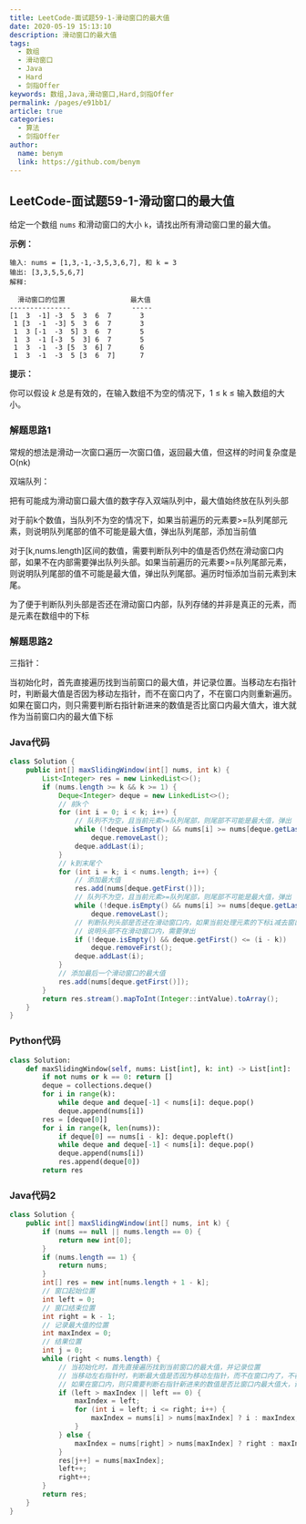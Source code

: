 ```yaml
---
title: LeetCode-面试题59-1-滑动窗口的最大值
date: 2020-05-19 15:13:10
description: 滑动窗口的最大值
tags: 
  - 数组
  - 滑动窗口
  - Java
  - Hard
  - 剑指Offer
keywords: 数组,Java,滑动窗口,Hard,剑指Offer
permalink: /pages/e91bb1/
article: true
categories: 
  - 算法
  - 剑指Offer
author: 
  name: benym
  link: https://github.com/benym
---
```


## LeetCode-面试题59-1-滑动窗口的最大值

给定一个数组 `nums` 和滑动窗口的大小 `k`，请找出所有滑动窗口里的最大值。

 <!--more-->

**示例：**

```
输入: nums = [1,3,-1,-3,5,3,6,7], 和 k = 3
输出: [3,3,5,5,6,7] 
解释: 

  滑动窗口的位置                最大值
---------------               -----
[1  3  -1] -3  5  3  6  7       3
 1 [3  -1  -3] 5  3  6  7       3
 1  3 [-1  -3  5] 3  6  7       5
 1  3  -1 [-3  5  3] 6  7       5
 1  3  -1  -3 [5  3  6] 7       6
 1  3  -1  -3  5 [3  6  7]      7
```

**提示：**

你可以假设 *k* 总是有效的，在输入数组不为空的情况下，1 ≤ k ≤ 输入数组的大小。

### 解题思路1

常规的想法是滑动一次窗口遍历一次窗口值，返回最大值，但这样的时间复杂度是O(nk)

双端队列：

把有可能成为滑动窗口最大值的数字存入双端队列中，最大值始终放在队列头部

对于前k个数值，当队列不为空的情况下，如果当前遍历的元素要>=队列尾部元素，则说明队列尾部的值不可能是最大值，弹出队列尾部，添加当前值

对于[k,nums.length]区间的数值，需要判断队列中的值是否仍然在滑动窗口内部，如果不在内部需要弹出队列头部。如果当前遍历的元素要>=队列尾部元素，则说明队列尾部的值不可能是最大值，弹出队列尾部。遍历时恒添加当前元素到末尾。

为了便于判断队列头部是否还在滑动窗口内部，队列存储的并非是真正的元素，而是元素在数组中的下标

### 解题思路2

三指针：

当初始化时，首先直接遍历找到当前窗口的最大值，并记录位置。当移动左右指针时，判断最大值是否因为移动左指针，而不在窗口内了，不在窗口内则重新遍历。如果在窗口内，则只需要判断右指针新进来的数值是否比窗口内最大值大，谁大就作为当前窗口内的最大值下标

### Java代码

```java
class Solution {
    public int[] maxSlidingWindow(int[] nums, int k) {
        List<Integer> res = new LinkedList<>();
        if (nums.length >= k && k >= 1) {
            Deque<Integer> deque = new LinkedList<>();
            // 前k个
            for (int i = 0; i < k; i++) {
                // 队列不为空，且当前元素>=队列尾部，则尾部不可能是最大值，弹出
                while (!deque.isEmpty() && nums[i] >= nums[deque.getLast()])
                    deque.removeLast();
                deque.addLast(i);
            }
            // k到末尾个
            for (int i = k; i < nums.length; i++) {
                // 添加最大值
                res.add(nums[deque.getFirst()]);
                // 队列不为空，且当前元素>=队列尾部，则尾部不可能是最大值，弹出
                while (!deque.isEmpty() && nums[i] >= nums[deque.getLast()])
                    deque.removeLast();
                // 判断队列头部是否还在滑动窗口内，如果当前处理元素的下标i减去窗口大小k>=队列头部下标
                // 说明头部不在滑动窗口内，需要弹出
                if (!deque.isEmpty() && deque.getFirst() <= (i - k))
                    deque.removeFirst();
                deque.addLast(i);
            }
            // 添加最后一个滑动窗口的最大值
            res.add(nums[deque.getFirst()]);
        }
        return res.stream().mapToInt(Integer::intValue).toArray();
    }
}
```

### Python代码

```python
class Solution:
    def maxSlidingWindow(self, nums: List[int], k: int) -> List[int]:
        if not nums or k == 0: return []
        deque = collections.deque()
        for i in range(k):
            while deque and deque[-1] < nums[i]: deque.pop()
            deque.append(nums[i])
        res = [deque[0]]
        for i in range(k, len(nums)):
            if deque[0] == nums[i - k]: deque.popleft()
            while deque and deque[-1] < nums[i]: deque.pop()
            deque.append(nums[i])
            res.append(deque[0])
        return res
```

### Java代码2

```java
class Solution {
    public int[] maxSlidingWindow(int[] nums, int k) {
        if (nums == null || nums.length == 0) {
            return new int[0];
        }
        if (nums.length == 1) {
            return nums;
        }
        int[] res = new int[nums.length + 1 - k];
        // 窗口起始位置
        int left = 0;
        // 窗口结束位置
        int right = k - 1;
        // 记录最大值的位置
        int maxIndex = 0;
        // 结果位置
        int j = 0;
        while (right < nums.length) {
            // 当初始化时，首先直接遍历找到当前窗口的最大值，并记录位置
            // 当移动左右指针时，判断最大值是否因为移动左指针，而不在窗口内了，不在窗口内则重新遍历
            // 如果在窗口内，则只需要判断右指针新进来的数值是否比窗口内最大值大，谁大就作为当前窗口内的最大值下标
            if (left > maxIndex || left == 0) {
                maxIndex = left;
                for (int i = left; i <= right; i++) {
                    maxIndex = nums[i] > nums[maxIndex] ? i : maxIndex;
                }
            } else {
                maxIndex = nums[right] > nums[maxIndex] ? right : maxIndex;
            }
            res[j++] = nums[maxIndex];
            left++;
            right++;
        }
        return res;
    }
}
```
